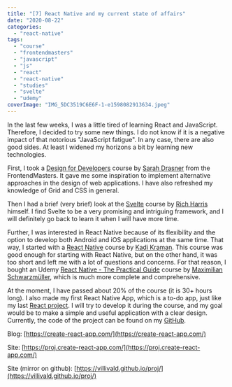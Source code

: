 ```yaml
---
title: "[7] React Native and my current state of affairs"
date: "2020-08-22"
categories: 
  - "react-native"
tags: 
  - "course"
  - "frontendmasters"
  - "javascript"
  - "js"
  - "react"
  - "react-native"
  - "studies"
  - "svelte"
  - "udemy"
coverImage: "IMG_5DC3519C6E6F-1-e1598082913634.jpeg"
---
```


In the last few weeks, I was a little tired of learning React and JavaScript. Therefore, I decided to try some new things. I do not know if it is a negative impact of that notorious "JavaScript fatigue". In any case, there are also good sides. At least I widened my horizons a bit by learning new technologies.

First, I took a [Design for Developers](https://frontendmasters.com/courses/design-for-developers/) course by [Sarah Drasner](https://www.linkedin.com/in/sarahdrasner/) from the FrontendMasters. It gave me some inspiration to implement alternative approaches in the design of web applications. I have also refreshed my knowledge of Grid and CSS in general.

Then I had a brief (very brief) look at the [Svelte](https://frontendmasters.com/courses/svelte/) course by [Rich Harris](https://twitter.com/Rich_Harris) himself. I find Svelte to be a very promising and intriguing framework, and I will definitely go back to learn it when I will have more time.

Further, I was interested in React Native because of its flexibility and the option to develop both Android and iOS applications at the same time. That way, I started with a [React Native](https://frontendmasters.com/courses/react-native-v2/) course by [Kadi Kraman](https://www.linkedin.com/in/kadi-kraman-922a7277/). This course was good enough for starting with React Native, but on the other hand, it was too short and left me with a lot of questions and concerns. For that reason, I bought an Udemy [React Native - The Practical Guide](https://www.udemy.com/course/react-native-the-practical-guide/) course by [Maximilian Schwarzmüller](https://www.linkedin.com/in/maximilian-schwarzm%C3%BCller-66b152a5/), which is much more complete and comprehensive.

At the moment, I have passed about 20% of the course (it is 30+ hours long). I also made my first React Native App, which is a to-do app, just like my last [React project](https://create-react-app.com/react-todo-app/). I will try to develop it during the course, and my goal would be to make a simple and useful application with a clear design. Currently, the code of the project can be found on my [GitHub](https://github.com/villivald/react_native_todo_app).

Blog: [https://create-react-app.com/](https://create-react-app.com/)

Site: [https://proj.create-react-app.com/](https://proj.create-react-app.com/)

Site (mirror on github): [https://villivald.github.io/proj/](https://villivald.github.io/proj/)
